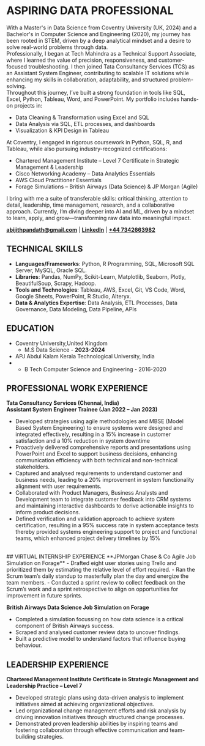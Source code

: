 # ASPIRING DATA PROFESSIONAL 

With a Master's in Data Science from Coventry University (UK, 2024) and a Bachelor's in Computer Science and Engineering (2020), my journey has been rooted in STEM, driven by a deep analytical mindset and a desire to solve real-world problems through data.
<br>
Professionally, I began at Tech Mahindra as a Technical Support Associate, where I learned the value of precision, responsiveness, and customer-focused troubleshooting. I then joined Tata Consultancy Services (TCS) as an Assistant System Engineer, contributing to scalable IT solutions while enhancing my skills in collaboration, adaptability, and structured problem-solving.
<br>
Throughout this journey, I’ve built a strong foundation in tools like SQL, Excel, Python, Tableau, Word, and PowerPoint. My portfolio includes hands-on projects in:
<br>
- Data Cleaning & Transformation using Excel and SQL
- Data Analysis via SQL, ETL processes, and dashboards
- Visualization & KPI Design in Tableau <br>

At Coventry, I engaged in rigorous coursework in Python, SQL, R, and Tableau, while also pursuing industry-recognized certifications:
- Chartered Management Institute – Level 7 Certificate in Strategic Management & Leadership
- Cisco Networking Academy – Data Analytics Essentials
- AWS Cloud Practitioner Essentials
- Forage Simulations – British Airways (Data Science) & JP Morgan (Agile)<br>

I bring with me a suite of transferable skills: critical thinking, attention to detail, leadership, time management, research, and a collaborative approach.
Currently, I’m diving deeper into AI and ML, driven by a mindset to learn, apply, and grow—transforming raw data into meaningful impact.
<br>

**[abijithpandath@gmail.com](mailto:abijithpandath@gmail.com)** | 
**[LinkedIn](https://www.linkedin.com/in/abijithpandath/)** |
**[+44 7342663982](https://wa.me/message/NGSD2WRRP5W5F1)**


## TECHNICAL SKILLS

- **Languages/Frameworks**: Python, R Programming, SQL, Microsoft SQL Server, MySQL, Oracle SQL. 
- **Libraries**: Pandas, NumPy, Scikit-Learn, Matplotlib, Seaborn, Plotly, BeautifulSoup, Scrapy, Hadoop. 
- **Tools and Technologies**: Tableau, AWS, Excel, Git, VS Code, Word, Google Sheets, PowerPoint, R Studio, Alteryx. 
- **Data & Analytics Expertise**: Data Analysis, ETL Processes, Data Governance, Data Modeling, Data Pipeline, APIs 

## EDUCATION					       		
- Coventry University,United Kingdom
   - M.S Data Science - **2023-2024**
- APJ Abdul Kalam Kerala Technological University, India
-  - B Tech Computer Science and Engineering - 2016-2020   <br>

## PROFESSIONAL WORK EXPERIENCE <br>
**Tata Consultancy Services (Chennai, India)** <br> 
**Assistant System Engineer Trainee (Jan 2022 – Jan 2023)**
- Developed strategies using agile methodologies and MBSE (Model Based System Engineering) to ensure systems 
were designed and integrated effectively, resulting in a 15% increase in customer satisfaction and a 10% 
reduction in system downtime
- Proactively delivered comprehensive reports and presentations using PowerPoint and Excel to support business 
decisions, enhancing communication efficiency with both technical and non-technical stakeholders.
- Captured and analysed requirements to understand customer and business needs, leading to a 20% 
improvement in system functionality alignment with user requirements.
- Collaborated with Product Managers, Business Analysts and Development team to integrate customer feedback 
into CRM systems and maintaining interactive dashboards to derive actionable insights to inform product 
decisions.
- Defined verification and validation approach to achieve system certification, resulting in a 95% success rate in 
system acceptance tests thereby provided systems engineering support to project and functional teams, which 
enhanced project delivery timelines by 15%
<br>
## VIRTUAL INTERNSHIP EXPERIENCE
**JPMorgan Chase & Co Agile Job Simulation on Forage**
- Drafted eight user stories using Trello and prioritized them by estimating the relative level of effort required. 
- Ran the Scrum team’s daily standup to masterfully plan the day and energize the team members. 
- Conducted a sprint review to collect feedback on the Scrum’s work and a sprint retrospective to align on opportunities for improvement in future sprints.
 
**British Airways Data Science Job Simulation on Forage**
- Completed a simulation focussing on how data science is a critical component of British Airways success. 
- Scraped and analysed customer review data to uncover findings. 
- Built a predictive model to understand factors that influence buying behaviour.

## LEADERSHIP EXPERIENCE 
**Chartered Management Institute Certificate in Strategic Management and Leadership Practice – Level 7**
- Developed strategic plans using data-driven analysis to implement initiatives aimed at achieving organizational objectives.
- Led organizational change management efforts and risk analysis by driving innovation initiatives through structured change processes.
- Demonstrated proven leadership abilities by inspiring teams and fostering collaboration through effective communication and team-building strategies.
